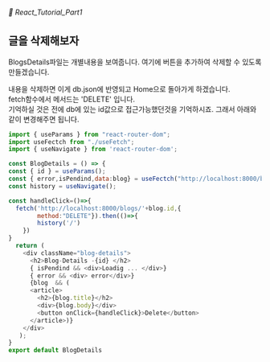 ###### 🌵 React_Tutorial_Part1


## 글을 삭제해보자

BlogsDetails파일는 개별내용을 보여줍니다. 여기에 버튼을 추가하여 삭제할 수 있도록 만들겠습니다.  

내용을 삭제하면 이게 db.json에 반영되고 Home으로 돌아가게 하겠습니다.  
fetch함수에서 메서드는 'DELETE' 입니다.   
기억하실 것은 전에 db에 있는 id값으로 접근가능했던것을 기억하시죠. 그래서 아래와 같이 변경해주면 됩니다.  

``` javascript
import { useParams } from "react-router-dom";
import useFectch from "./useFetch";
import { useNavigate } from 'react-router-dom';

const BlogDetails = () => {
const { id } = useParams();
const { error,isPendind,data:blog} = useFectch("http://localhost:8000/blogs/"+id);
const history = useNavigate();

const handleClick=()=>{
  fetch('http://localhost:8000/blogs/'+blog.id,{
        method:"DELETE"}).then(()=>{
        history('/')
    })
}
  return ( 
    <div className="blog-details">
      <h2>Blog-Details -{id} </h2>
      { isPendind && <div>Loadig ... </div>} 
      { error && <div> error</div>} 
      {blog  && ( 
      <article>  
        <h2>{blog.title}</h2> 
        <div>{blog.body}</div>
        <button onClick={handleClick}>Delete</button>
      </article>)}
    </div>
   );
}
export default BlogDetails
```   




